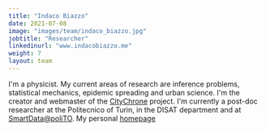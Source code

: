 ```yaml
---
title: "Indaco Biazzo"
date: 2021-07-08
image: "images/team/indaco_biazzo.jpg"
jobtitle: "Researcher"
linkedinurl: "www.indacobiazzo.me"
weight: 7
layout: team
---
```


I'm a physicist. My current areas of research are inference problems, statistical mechanics, epidemic spreading and urban science. I'm the creator and webmaster of the [CityChrone](http://www.citychrone.org) project.
I'm currently a post-doc researcher at the Politecnico of Turin, in the DISAT department and at [SmartData@poliTO](https://smartdata.polito.it/). My personal [homepage](http://indacobiazzo.me)

